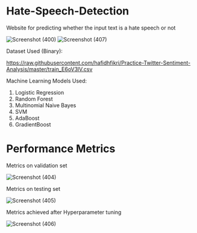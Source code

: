 # Hate-Speech-Detection
Website for predicting whether the input text is a hate speech or not

![Screenshot (400)](https://github.com/srishtayy/Hate-Speech-Detection/assets/88854623/96518eb6-2cf4-4db0-9dea-e3f3e1bd5eb5)
![Screenshot (407)](https://github.com/srishtayy/Hate-Speech-Detection/assets/88854623/419acf01-c2ce-4af4-a2f7-bfb683cfdcb3)


Dataset Used (Binary):

https://raw.githubusercontent.com/hafidhfikri/Practice-Twitter-Sentiment-Analysis/master/train_E6oV3lV.csv

Machine Learning Models Used:

1) Logistic Regression
2) Random Forest
3) Multinomial Naive Bayes
4) SVM
5) AdaBoost
6) GradientBoost

# Performance Metrics

Metrics on validation set

![Screenshot (404)](https://github.com/srishtayy/Hate-Speech-Detection/assets/88854623/8642b507-8193-459c-b121-bd0f3b1ae6c4)

Metrics on testing set

![Screenshot (405)](https://github.com/srishtayy/Hate-Speech-Detection/assets/88854623/2e5a0f9f-0604-464a-9e92-5d3c3cf5648d)

Metrics achieved after Hyperparameter tuning

![Screenshot (406)](https://github.com/srishtayy/Hate-Speech-Detection/assets/88854623/6d27297a-2dd1-45b0-9ebc-fb7fff87e3aa)




